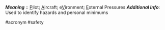 ***Meaning*** :: <u>P</u>ilot; <u>A</u>ircraft; e<u>V</u>ironment; <u>E</u>xternal Pressures
***Additional Info***: Used to identify hazards and personal minimums

#acronym #safety 